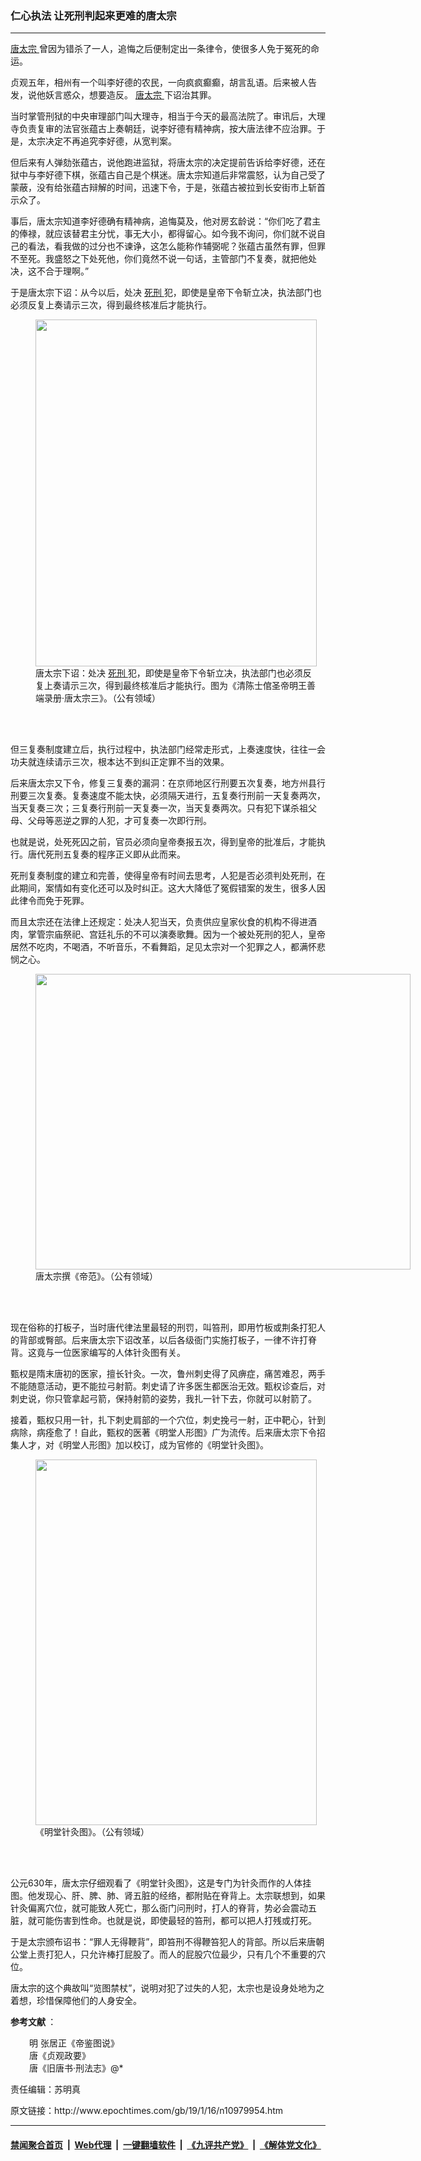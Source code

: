 ### 仁心执法 让死刑判起来更难的唐太宗
------------------------

<p>
 <a href="http://www.epochtimes.com/gb/tag/%E5%94%90%E5%A4%AA%E5%AE%97.html">
  唐太宗
 </a>
 曾因为错杀了一人，追悔之后便制定出一条律令，使很多人免于冤死的命运。
</p>
<p>
 贞观五年，相州有一个叫李好德的农民，一向疯疯癫癫，胡言乱语。后来被人告发，说他妖言惑众，想要造反。
 <a href="http://www.epochtimes.com/gb/tag/%E5%94%90%E5%A4%AA%E5%AE%97.html">
  唐太宗
 </a>
 下诏治其罪。
</p>
<p>
 当时掌管刑狱的中央审理部门叫大理寺，相当于今天的最高法院了。审讯后，大理寺负责复审的法官张蕴古上奏朝廷，说李好德有精神病，按大唐法律不应治罪。于是，太宗决定不再追究李好德，从宽判案。
</p>
<p>
 但后来有人弹劾张蕴古，说他跑进监狱，将唐太宗的决定提前告诉给李好德，还在狱中与李好德下棋，张蕴古自己是个棋迷。唐太宗知道后非常震怒，认为自己受了蒙蔽，没有给张蕴古辩解的时间，迅速下令，于是，张蕴古被拉到长安街市上斩首示众了。
</p>
<p>
 事后，唐太宗知道李好德确有精神病，追悔莫及，他对房玄龄说：“你们吃了君主的俸禄，就应该替君主分忧，事无大小，都得留心。如今我不询问，你们就不说自己的看法，看我做的过分也不谏诤，这怎么能称作辅弼呢？张蕴古虽然有罪，但罪不至死。我盛怒之下处死他，你们竟然不说一句话，主管部门不复奏，就把他处决，这不合于理啊。”
</p>
<p>
 于是唐太宗下诏：从今以后，处决
 <a href="http://www.epochtimes.com/gb/tag/%E6%AD%BB%E5%88%91.html">
  死刑
 </a>
 犯，即使是皇帝下令斩立决，执法部门也必须反复上奏请示三次，得到最终核准后才能执行。
</p>
<figure class="wp-caption aligncenter" id="attachment_10262074" style="width: 450px">
 <a href="http://i.epochtimes.com/assets/uploads/2018/03/ce30b30968d12be7169f3cc311c60151.jpg">
  <img alt="" class="wp-image-10262074 size-medium" height="555" src="http://i.epochtimes.com/assets/uploads/2018/03/ce30b30968d12be7169f3cc311c60151-450x555.jpg" width="450"/>
 </a>
 <br/><figcaption class="wp-caption-text">
  唐太宗下诏：处决
  <a href="http://www.epochtimes.com/gb/tag/%E6%AD%BB%E5%88%91.html">
   死刑
  </a>
  犯，即使是皇帝下令斩立决，执法部门也必须反复上奏请示三次，得到最终核准后才能执行。图为《清陈士倌圣帝明王善端录册‧唐太宗三》。（公有领域）
 </figcaption><br/>
</figure><br/>
<p>
 但三复奏制度建立后，执行过程中，执法部门经常走形式，上奏速度快，往往一会功夫就连续请示三次，根本达不到纠正定罪不当的效果。
</p>
<p>
 后来唐太宗又下令，修复三复奏的漏洞：在京师地区行刑要五次复奏，地方州县行刑要三次复奏。复奏速度不能太快，必须隔天进行，五复奏行刑前一天复奏两次，当天复奏三次；三复奏行刑前一天复奏一次，当天复奏两次。只有犯下谋杀祖父母、父母等恶逆之罪的人犯，才可复奏一次即行刑。
</p>
<p>
 也就是说，处死死囚之前，官员必须向皇帝奏报五次，得到皇帝的批准后，才能执行。唐代死刑五复奏的程序正义即从此而来。
</p>
<p>
 死刑复奏制度的建立和完善，使得皇帝有时间去思考，人犯是否必须判处死刑，在此期间，案情如有变化还可以及时纠正。这大大降低了冤假错案的发生，很多人因此律令而免于死罪。
</p>
<p>
 而且太宗还在法律上还规定：处决人犯当天，负责供应皇家伙食的机构不得进酒肉，掌管宗庙祭祀、宫廷礼乐的不可以演奏歌舞。因为一个被处死刑的犯人，皇帝居然不吃肉，不喝酒，不听音乐，不看舞蹈，足见太宗对一个犯罪之人，都满怀悲悯之心。
</p>
<figure class="wp-caption aligncenter" id="attachment_8034262" style="width: 600px">
 <a href="http://i.epochtimes.com/assets/uploads/2016/06/1606241657332669.jpg">
  <img alt="" class="wp-image-8034262 size-large" height="473" src="http://i.epochtimes.com/assets/uploads/2016/06/1606241657332669-600x473.jpg" width="600"/>
 </a>
 <br/><figcaption class="wp-caption-text">
  唐太宗撰《帝范》。（公有领域）
 </figcaption><br/>
</figure><br/>
<p>
 现在俗称的打板子，当时唐代律法里最轻的刑罚，叫笞刑，即用竹板或荆条打犯人的背部或臀部。后来唐太宗下诏改革，以后各级衙门实施打板子，一律不许打脊背。这竟与一位医家编写的人体针灸图有关。
</p>
<p>
 甄权是隋末唐初的医家，擅长针灸。一次，鲁州刺史得了风痹症，痛苦难忍，两手不能随意活动，更不能拉弓射箭。刺史请了许多医生都医治无效。甄权诊查后，对刺史说，你只管拿起弓箭，保持射箭的姿势，我扎一针下去，你就可以射箭了。
</p>
<p>
 接着，甄权只用一针，扎下刺史肩部的一个穴位，刺史挽弓一射，正中靶心，针到病除，病痊愈了！自此，甄权的医著《明堂人形图》广为流传。后来唐太宗下令招集人才，对《明堂人形图》加以校订，成为官修的《明堂针灸图》。
</p>
<figure class="wp-caption aligncenter" id="attachment_10980027" style="width: 450px">
 <a href="http://i.epochtimes.com/assets/uploads/2019/01/medicine-book-acupuncture-points.jpg">
  <img alt="" class="size-medium wp-image-10980027" height="585" src="http://i.epochtimes.com/assets/uploads/2019/01/medicine-book-acupuncture-points-450x585.jpg" width="450"/>
 </a>
 <br/><figcaption class="wp-caption-text">
  《明堂针灸图》。（公有领域）
 </figcaption><br/>
</figure><br/>
<p>
 公元630年，唐太宗仔细观看了《明堂针灸图》，这是专门为针灸而作的人体挂图。他发现心、肝、脾、肺、肾五脏的经络，都附贴在脊背上。太宗联想到，如果针灸偏离穴位，就可能致人死亡，那么衙门问刑时，打人的脊背，势必会震动五脏，就可能伤害到性命。也就是说，即使最轻的笞刑，都可以把人打残或打死。
</p>
<p>
 于是太宗颁布诏书：“罪人无得鞭背”，即笞刑不得鞭笞犯人的背部。所以后来唐朝公堂上责打犯人，只允许棒打屁股了。而人的屁股穴位最少，只有几个不重要的穴位。
</p>
<p>
 唐太宗的这个典故叫“览图禁杖”，说明对犯了过失的人犯，太宗也是设身处地为之着想，珍惜保障他们的人身安全。
</p>
<p>
 <strong>
  参考文献
 </strong>
 ：
</p>
<p style="padding-left: 30px;">
 明 张居正《帝鉴图说》
 <br/>
 唐《贞观政要》
 <br/>
 唐《旧唐书·刑法志》@*
</p>
<p style="text-align: left;">
 责任编辑：苏明真
</p>
<p style="padding-left: 30px;">
</p>
原文链接：http://www.epochtimes.com/gb/19/1/16/n10979954.htm


------------------------
#### [禁闻聚合首页](https://github.com/gfw-breaker/banned-news/blob/master/README.md) &nbsp;|&nbsp; [Web代理](https://github.com/gfw-breaker/open-proxy/blob/master/README.md) &nbsp;|&nbsp; [一键翻墙软件](https://github.com/gfw-breaker/nogfw/blob/master/README.md) &nbsp;|&nbsp; [《九评共产党》](https://github.com/gfw-breaker/9ping.md/blob/master/README.md#九评之一评共产党是什么) &nbsp;|&nbsp; [《解体党文化》](https://github.com/gfw-breaker/jtdwh.md/blob/master/README.md#绪论)